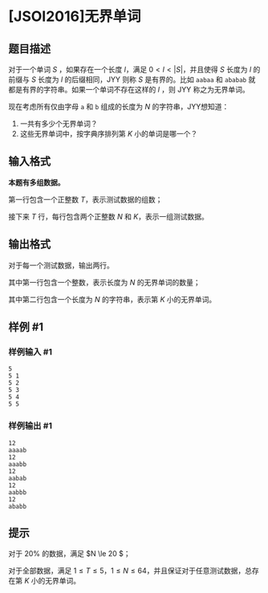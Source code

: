 # [JSOI2016]无界单词

## 题目描述

对于一个单词 $S$ ，如果存在一个长度 $l$，满足 $0 < l < |S|$，并且使得 $S$ 长度为 $l$ 的前缀与 $S$ 长度为 $l$ 的后缀相同，JYY 则称 $S$ 是有界的。比如 `aabaa` 和 `ababab` 就都是有界的字符串。如果一个单词不存在这样的 $l$ ，则 JYY 称之为无界单词。

现在考虑所有仅由字母 `a` 和 `b` 组成的长度为 $N$ 的字符串，JYY想知道：

1. 一共有多少个无界单词？
2. 这些无界单词中，按字典序排列第 $K$ 小的单词是哪一个？

## 输入格式

**本题有多组数据。**

第一行包含一个正整数 $T$，表示测试数据的组数；

接下来 $T$ 行，每行包含两个正整数 $N$ 和 $K$，表示一组测试数据。

## 输出格式

对于每一个测试数据，输出两行。

其中第一行包含一个整数，表示长度为 $N$ 的无界单词的数量；

其中第二行包含一个长度为 $N$ 的字符串，表示第 $K$ 小的无界单词。

## 样例 #1

### 样例输入 #1
```
5
5 1
5 2
5 3
5 4
5 5
```

### 样例输出 #1

```
12
aaaab
12
aaabb
12
aabab
12
aabbb
12
ababb
```

## 提示

对于 $20\%$ 的数据，满足 $N \le 20 $；

对于全部数据，满足 $1 \le T \le 5$，$1 \le N \le 64$，并且保证对于任意测试数据，总存在第 $K$ 小的无界单词。
